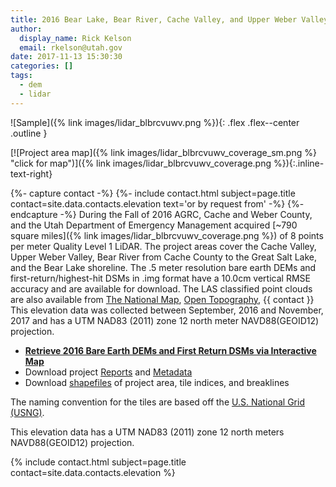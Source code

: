 ```yaml
---
title: 2016 Bear Lake, Bear River, Cache Valley, and Upper Weber Valley LiDAR Elevation Data
author:
  display_name: Rick Kelson
  email: rkelson@utah.gov
date: 2017-11-13 15:30:30
categories: []
tags:
  - dem
  - lidar
---
```


![Sample]({% link images/lidar_blbrcvuwv.png %}){: .flex .flex--center .outline }

[![Project area map]({% link images/lidar_blbrcvuwv_coverage_sm.png %} "click for map")]({% link images/lidar_blbrcvuwv_coverage.png %}){:.inline-text-right}

{%- capture contact -%}
{%- include contact.html subject=page.title contact=site.data.contacts.elevation text='or by request from' -%}
{%- endcapture -%}
During the Fall of 2016 AGRC, Cache and Weber County, and the Utah Department of Emergency Management acquired [~790 square miles]({% link images/lidar_blbrcvuwv_coverage.png %}) of 8 points per meter Quality Level 1 LiDAR. The project areas cover the Cache Valley, Upper Weber Valley, Bear River from Cache County to the Great Salt Lake, and the Bear Lake shoreline. The .5 meter resolution bare earth DEMs and first-return/highest-hit DSMs in .img format have a 10.0cm vertical RMSE accuracy and are available for download. The LAS classified point clouds are also available from [The National Map](https://viewer.nationalmap.gov/basic/), [Open Topography](http://opentopo.sdsc.edu/lidarDataset?opentopoID=OTLAS.092018.6341.1), {{ contact }} This elevation data was collected between September, 2016 and November, 2017 and has a UTM NAD83 (2011) zone 12 north meter NAVD88(GEOID12) projection.

<ul class="dotless">
  <li>
    <strong>
      <i class="fas fa-download"></i> <a href="https://raster.utah.gov/?cat=.5%20Meter%20%7B2016%20LiDAR%7D">Retrieve 2016 Bare Earth DEMs and First Return DSMs via Interactive Map</a>
    </strong>
  </li>
  <li>
    <i class="fas fa-download"></i> Download project <a href="https://storage.googleapis.com/state-of-utah-sgid-downloads/lidar/cache-valley-2016/DEMs/BLBRCVUWV_Reports.zip">Reports</a> and <a href="https://storage.googleapis.com/state-of-utah-sgid-downloads/lidar/cache-valley-2016/DEMs/BLBRCVUWV_Metadata.zip">Metadata</a>
  </li>
  <li>
    <i class="fas fa-download"></i> Download <a href="https://storage.googleapis.com/state-of-utah-sgid-downloads/lidar/cache-valley-2016/DEMs/BLBRCVUWV_shps.zip">shapefiles</a> of project area, tile indices, and breaklines
  </li>
</ul>

The naming convention for the tiles are based off the [U.S. National Grid (USNG)](https://www.fgdc.gov/usng/how-to-read-usng/index_html).

This elevation data has a UTM NAD83 (2011) zone 12 north meters NAVD88(GEOID12) projection.

{% include contact.html subject=page.title contact=site.data.contacts.elevation %}
